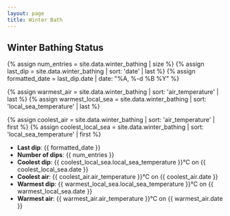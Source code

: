 ```yaml
---
layout: page
title: Winter Bath
---
```


## Winter Bathing Status

{% assign num_entries = site.data.winter_bathing | size %}
{% assign last_dip = site.data.winter_bathing | sort: 'date' | last %}
{% assign formatted_date = last_dip.date | date: "%A, %-d %B %Y" %}

{% assign warmest_air = site.data.winter_bathing | sort: 'air_temperature' | last %}
{% assign warmest_local_sea = site.data.winter_bathing | sort: 'local_sea_temperature' | last %}

{% assign coolest_air = site.data.winter_bathing | sort: 'air_temperature' | first %}
{% assign coolest_local_sea = site.data.winter_bathing | sort: 'local_sea_temperature' | first %}

- **Last dip**: {{ formatted_date }}
- **Number of dips**: {{ num_entries }}
- **Coolest dip**: {{ coolest_local_sea.local_sea_temperature }}°C on {{ coolest_local_sea.date }}
- **Coolest air**: {{ coolest_air.air_temperature }}°C on {{ coolest_air.date }}
- **Warmest dip**: {{ warmest_local_sea.local_sea_temperature }}°C on {{ warmest_local_sea.date }}
- **Warmest air**: {{ warmest_air.air_temperature }}°C on {{ warmest_air.date }}



<script src="https://code.highcharts.com/highcharts.js"></script>
<script src="https://code.highcharts.com/modules/series-label.js"></script>
<script src="https://code.highcharts.com/modules/exporting.js"></script>
<script src="https://code.highcharts.com/modules/export-data.js"></script>

<div id="winterBathingChart" style="width:100%; height:400px;"></div>



<script>document.addEventListener('DOMContentLoaded', function() {

    var sealocalTemperatures = [{% for entry in site.data.winter_bathing %}
        {% assign date_parts = entry.date | split: "-" %}
        [Date.UTC({{ date_parts[0] }}, {{ date_parts[1] | minus: 1 }}, {{ date_parts[2] }}), {{ entry.local_sea_temperature }}]
        {% unless forloop.last %},{% endunless %}
    {% endfor %}];
    
    var seaofficalTemperature = [{% for entry in site.data.winter_bathing %}
        {% assign date_parts = entry.date | split: "-" %}
        [Date.UTC({{ date_parts[0] }}, {{ date_parts[1] | minus: 1 }}, {{ date_parts[2] }}), {{ entry.official_sea_temperature }}]
        {% unless forloop.last %},{% endunless %}
    {% endfor %}];

    var airTemperatures = [{% for entry in site.data.winter_bathing %}
        {% assign date_parts = entry.date | split: "-" %}
        [Date.UTC({{ date_parts[0] }}, {{ date_parts[1] | minus: 1 }}, {{ date_parts[2] }}), {{ entry.air_temperature }}]
        {% unless forloop.last %},{% endunless %}
    {% endfor %}];
    
    var bathingDates = [{% for entry in site.data.winter_bathing %}
        {% assign date_parts = entry.date | split: "-" %}
        {
            x: Date.UTC({{ date_parts[0] }}, {{ date_parts[1] | minus: 1 }}, {{ date_parts[2] }}),
            y: 0,
            sauna_type: "{{ entry.sauna_type }}",
            color: {% if entry.sauna_type == 'traditional' %}'red'{% elsif entry.sauna_type == 'infrared' %}'purple'{% else %}'black'{% endif %}
        }
        {% unless forloop.last %},{% endunless %}
    {% endfor %}];


    var startYear = new Date(sealocalTemperatures[0][0]).getUTCFullYear();
    var endYear = new Date(sealocalTemperatures[sealocalTemperatures.length - 1][0]).getUTCFullYear();

    var plotBands = [];
    for (var year = startYear; year <= endYear; year++) {
        plotBands.push({
            from: Date.UTC(year, 9, 1),
            to: Date.UTC(year + 1, 4, 1),
            color: 'rgba(173, 216, 230, 0.2)',
            label: {
                text: 'Winter Bathing Season'
            }
        });
    }

    Highcharts.chart('winterBathingChart', {
        title: { text: 'Graph' },
        xAxis: {
            type: 'datetime',
            title: { text: 'Date', align: 'middle' },
            plotBands: plotBands
        },
        yAxis: {
            title: { text: 'Temperature (°C)', align: 'middle' }
        },
        series: [{
            name: 'Offical Sea Temperature',
            data: seaofficalTemperature,
            color: 'lightblue',
            type: 'spline',
            lineWidth: 2,
            dashStyle: 'ShortDash',
            zIndex: 1
        }, {
            name: 'Local Sea Temperature',
            data: sealocalTemperatures,
            color: '#336699',
            type: 'spline',
            lineWidth: 2,
            zIndex: 3
        }, {
            name: 'Air Temperature',
            data: airTemperatures,
            color: '#b3262a',
            type: 'spline',
            lineWidth: 2,
            zIndex: 2
        }
        , {
            name: 'Sauna Type',
            data: bathingDates,
            type: 'spline',
            color: 'black',
            lineWidth: 0,
            marker: {
                enabled: true,
                symbol: 'square',
                radius: 3
            },
            zIndex: 2,
            tooltip: {
                pointFormat: 'Sauna Type: {point.sauna_type}'
            }  
        }
        ],
        credits: { enabled: false }
    });
});
</script>
